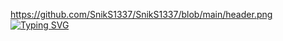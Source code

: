 https://github.com/SnikS1337/SnikS1337/blob/main/header.png
[![Typing SVG](https://readme-typing-svg.demolab.com?font=Fira+Code&size=24&duration=2000&pause=400&center=true&vCenter=true&multiline=true&random=false&width=500&height=130&lines=Hello!+;I'm+a+begginer;Golang+developer)](https://git.io/typing-svg)


